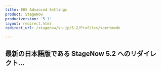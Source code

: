 ```yaml
---
title: EHS Advanced Settings
product: StageNow
productversion: '5.1'
layout: redirect.html
redirect_url: /stagenow/sn-jp/5-2/Profiles/xpertmode

---
```


## 最新の日本語版である StageNow 5.2 へのリダイレクト...






